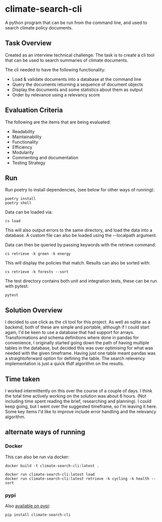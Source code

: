 # climate-search-cli
A python program that can be run from the command line, and used to search climate policy documents.

## Task Overview

Created as an interview technical challenge. The task is to create a cli tool that can be used to search summaries of climate documents. 

The cli needed to have the following functionality:

- Load & validate documents into a database at the command line
- Query the documents returning a sequence of document objects
- Display the documents and some statistics about them as output
- Order by relevance using a relevancy score

## Evaluation Criteria

The following are the items that are being evaluated:

- Readability
- Maintainability
- Functionality
- Efficiency
- Modularity
- Commenting and documentation
- Testing Strategy

## Run

Run poetry to install dependencies, (see below for other ways of running):

```
poetry install
poetry shell
```

Data can be loaded via:

```
cs load
```

This will also output errors to the same directory, and load the data into a database. A custom file can also be loaded using the --localpath argument. 

Data can then be queried by passing keywords with the retrieve command:

```
cs retrieve -k green -k energy
```

This will display the policies that match. Results can also be sorted with:

```
cs retrieve -k forests --sort
```

The test directory contains both unit and integration tests, these can be run with pytest:

```
pytest
```

## Solution Overview

I decided to use click as the cli tool for this project. As well as sqlite as a backend, both of these are simple and portable, although if I could start again, I'd be keen to use a database that had support for arrays. Transformations and schema definitions where done in pandas for convenience, I originally started going down the path of having multiple tables in the database, but decided this was over optimising for what was needed with the given timeframe. Having just one table meant pandas was a straightoferward option for defining the table. The search relevency implementation is just a quick tfidf algorithm on the results.

## Time taken

I worked intermittently on this over the course of a couple of days. I think the total time actively working on the solution was about 6 hours. (Not including time spent reading the brief, researching and planning). I could keep going, but I went over the suggested timeframe, so I'm leaving it here. Some key items I'd like to improve include error handling and the relevancy algorithm.

## alternate ways of running

### Docker

This can also be run via docker:

```
docker build -t climate-search-cli:latest .
```

```
docker run climate-search-cli:latest load
docker run climate-search-cli:latest retrieve -k cycling -k health --sort
```

### pypi

Also [available on pypi](https://pypi.org/project/climate-search-cli/):

```
pip install climate-search-cli
```
